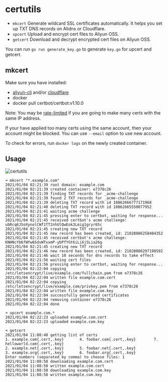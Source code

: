 # certutils

- `mkcert` Generate wildcard SSL certificates automatically. It helps you set up TXT DNS records on Alidns or Cloudflare.
- `upcert` Upload and encrypt cert files to Aliyun OSS.
- `getcert` Download and decrypt encrypted cert files on Aliyun OSS.

You can run `go run generate_key.go` to generate `key.go` for upcert and getcert.

## mkcert

Make sure you have installed:

- [aliyun-cli](https://github.com/aliyun/aliyun-cli) and/or [cloudflare](https://github.com/caiguanhao/cloudflare)
- docker
- docker pull certbot/certbot:v1.10.0

Note: You may be [rate-limited](https://letsencrypt.org/docs/rate-limits/) if
you are going to make many certs with the same IP address.

If your have applied too many certs using the same account, then your account
might be blocked. You can use `--email` option to use new account.

To check for errors, run `docker logs` on the newly created container.

## Usage

![certutils](https://user-images.githubusercontent.com/1284703/112626352-0ca95180-8e6b-11eb-8eeb-c55930fc1efa.gif)

```
➜ mkcert "*.example.com"
2021/01/04 02:21:39 root domain: example.com
2021/01/04 02:21:39 created container: e7378c26
2021/01/04 02:21:39 finding TXT records for _acme-challenge
2021/01/04 02:21:39 found 2 TXT records for _acme-challenge
2021/01/04 02:21:39 deleting TXT record with id 18862666777171968
2021/01/04 02:21:40 deleting TXT record with id 18862665550077952
2021/01/04 02:21:41 waiting acme challenge
2021/01/04 02:21:45 pressing enter to certbot, waiting for response...
2021/01/04 02:21:45 received certbot's acme challenge: ubRcq6JSoXynolCWf1TT2nhUlQwEok3Lmig1gryr65c
2021/01/04 02:21:45 creating new TXT record
2021/01/04 02:21:45 new record has been created, id: 21028086258404352
2021/01/04 02:21:45 received certbot's acme challenge: KNHNcYb6fWYw6SdvWTxxmP-ybPfYGt6iLi6jSLia26g
2021/01/04 02:21:45 creating new TXT record
2021/01/04 02:21:46 new record has been created, id: 21028086297198592
2021/01/04 02:21:46 wait 10 seconds for dns records to take effect
2021/01/04 02:21:56 waiting cert files
2021/01/04 02:21:56 pressing enter to certbot, waiting for response...
2021/01/04 02:22:04 copying /etc/letsencrypt/live/example.com/fullchain.pem from e7378c26
2021/01/04 02:22:04 written file example.com.cert
2021/01/04 02:22:04 copying /etc/letsencrypt/live/example.com/privkey.pem from e7378c26
2021/01/04 02:22:04 written file example.com.key
2021/01/04 02:22:04 successfully generated certificates
2021/01/04 02:22:04 removing container e7378c26
2021/01/04 02:22:04 done

➜ upcert example.com.*
2021/01/04 02:22:23 uploaded example.com.cert
2021/01/04 02:22:23 uploaded example.com.key

➜ getcert
2021/01/04 11:08:40 getting list of certs
1. example.com{.cert,.key}       4. foobar.com{.cert,.key}        7. helloworld.com{.cert,.key}
2. example.net{.cert,.key}       5. foobar.net{.cert,.key}
3. example.org{.cert,.key}       6. foobar.org{.cert,.key}
Enter numbers (separated by comma) to choose files: 1
2021/01/04 11:08:58 downloading example.com.cert
2021/01/04 11:08:58 written example.com.cert
2021/01/04 11:08:58 downloading example.com.key
2021/01/04 11:08:58 written example.com.key
```
